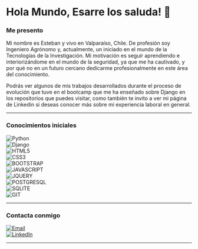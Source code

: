 ### <h1>Hola Mundo, Esarre los saluda! :wave: </h1>

### Me presento
Mi nombre es Esteban y vivo en Valparaíso, Chile. De profesión soy Ingeniero Agrónomo y, actualmente, un iniciado en el mundo de la Tecnologías de la Investigación. Mi motivación es seguir aprendiendo e interiorizándome en el mundo de la seguridad, ya que me ha cautivado, y por qué no en un futuro cercano dedicarme profesionalmente en este área del conocimiento.

Podrás ver algunos de mis trabajos desarrollados durante el proceso de evolución que tuve en el bootcamp que me ha enseñado sobre Django en los repositorios que puedes visitar, como también te invito a ver mi página de Linkedin si deseas conocer más sobre mi experiencia laboral en general.

---

### Conocimientos iniciales

![Python](https://img.shields.io/badge/PYTHON-%233776AB?logo=python&logoColor=white&labelColor=%23265176) <br>
![Django](https://img.shields.io/badge/DJANGO-%23092E20?logo=django&logoColor=white&labelColor=156547) <br>
![HTML5](https://img.shields.io/badge/HTML5-%23E34F26?logo=html5&logoColor=white&labelColor=a43a1d) <br>
![CSS3](https://img.shields.io/badge/CSS3-%231572B6?logo=css3&logoColor=white&labelColor=104f7e) <br>
![BOOTSTRAP](https://img.shields.io/badge/BOOTSTRAP-%237952B3?logo=bootstrap&logoColor=white&labelColor=4d3471) <br>
![JAVASCRIPT](https://img.shields.io/badge/JAVASCRIPT-%23F7DF1E?logo=javascript&logoColor=white&labelColor=8e8113) <br>
![JQUERY](https://img.shields.io/badge/JQUERY-%230769AD?logo=jquery&logoColor=white&labelColor=04406a) <br>
![POSTGRESQL](https://img.shields.io/badge/POSTGRESQL-%234169E1?logo=postgresql&logoColor=white&labelColor=223776) <br>
![SQLITE](https://img.shields.io/badge/SQLITE-%23003B57?logo=sqlite&logoColor=white&labelColor=002537) <br>
![GIT](https://img.shields.io/badge/GIT-%23F05032?logo=git&logoColor=white&labelColor=8a2e1d) <br>

---

### Contacta conmigo

[![Email](https://img.shields.io/badge/e.aranda.re@gmail.com-EA4335?style=for-the-badge&logo=gmail&logoColor=white&labelColor=952b22)](mailto:e.aranda.re@gmail.com) <br>
[![LinkedIn](https://img.shields.io/badge/Esteban_Aranda-073c70?style=for-the-badge&label=LinkedIn&labelColor=%230A66C2)](https://linkedin.com/in/esteban-aranda)

---



<!--
**Esarre/Esarre** is a ✨ _special_ ✨ repository because its `README.md` (this file) appears on your GitHub profile.

Here are some ideas to get you started:

- 🔭 I’m currently working on ...
- 🌱 I’m currently learning ...
- 👯 I’m looking to collaborate on ...
- 🤔 I’m looking for help with ...
- 💬 Ask me about ...
- 📫 How to reach me: ...
- 😄 Pronouns: ...
- ⚡ Fun fact: ...
-->
